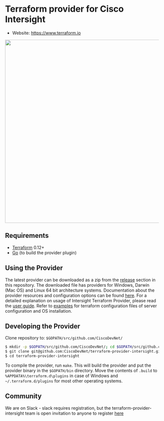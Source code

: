 # Terraform provider for Cisco Intersight

- Website: https://www.terraform.io

<img src="https://cdn.rawgit.com/hashicorp/terraform-website/master/content/source/assets/images/logo-hashicorp.svg" width="600px">

## Requirements

- [Terraform](https://www.terraform.io/downloads.html) 0.12+
- [Go](https://golang.org/doc/install) (to build the provider plugin)

## Using the Provider

The latest provider can be downloaded as a zip from the [release](https://github.com/CiscoDevNet/terraform-provider-intersight/releases)
section in this repository. The downloaded file has providers for Windows, Darwin (Mac OS) and Linux 64 bit architecture
systems.
Documentation about the provider resources and configuration options can be found
[here](https://github.com/CiscoDevNet/terraform-provider-intersight/tree/master/website/docs).
For a detailed explanation on usage of Intersight Terraform Provider, please read the
[user guide](https://github.com/CiscoDevNet/terraform-provider-intersight/blob/master/USERGUIDE.md).
Refer to [examples](https://github.com/CiscoDevNet/terraform-provider-intersight/tree/master/examples)
for terraform configuration files of server configuration and OS installation.

## Developing the Provider

Clone repository to: `$GOPATH/src/github.com/CiscoDevNet/`
```sh
$ mkdir -p $GOPATH/src/github.com/CiscoDevNet/; cd $GOPATH/src/github.com/CiscoDevNet/
$ git clone git@github.com:CiscoDevNet/terraform-provider-intersight.git
$ cd terraform-provider-intersight
```

To compile the provider, run `make`. This will build the provider and put the provider binary in the `$GOPATH/bin` directory.
Move the contents of ```.build``` to `%APPDATA%\terraform.d\plugins` in case of Windows and
`~/.terraform.d/plugins` for most other operating systems.

## Community
We are on Slack - slack requires registration, but the terraform-provider-intersight team is open invitation to anyone
to register
[here](https://join.slack.com/t/cisco-intersight/shared_invite/enQtNzYzODk5MzMzNDE1LTAxNzA5YmIwYzEwN2JiODMwMmEzODYyNzg1MDQ4MGY0NmFmNTNiNGYxMTZhNjE4MWQzMTRiMmFlZGFhY2QyMWQ)

